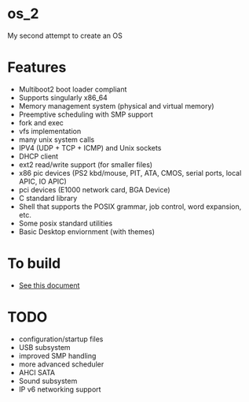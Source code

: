 # os_2

My second attempt to create an OS

# Features

-   Multiboot2 boot loader compliant
-   Supports singularly x86_64
-   Memory management system (physical and virtual memory)
-   Preemptive scheduling with SMP support
-   fork and exec
-   vfs implementation
-   many unix system calls
-   IPV4 (UDP + TCP + ICMP) and Unix sockets
-   DHCP client
-   ext2 read/write support (for smaller files)
-   x86 pic devices (PS2 kbd/mouse, PIT, ATA, CMOS, serial ports, local APIC, IO APIC)
-   pci devices (E1000 network card, BGA Device)
-   C standard library
-   Shell that supports the POSIX grammar, job control, word expansion, etc.
-   Some posix standard utilities
-   Basic Desktop enviornment (with themes)

# To build

-   [See this document](docs/build.md)

# TODO

-   configuration/startup files
-   USB subsystem
-   improved SMP handling
-   more advanced scheduler
-   AHCI SATA
-   Sound subsystem
-   IP v6 networking support
